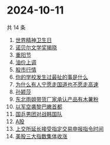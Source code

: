 # 2024-10-11

共 14 条

<!-- BEGIN -->
<!-- 最后更新时间 Fri Oct 11 2024 23:14:33 GMT+0800 (China Standard Time) -->

1. [世界精神卫生日](https://www.zhihu.com/search?q=%E4%B8%96%E7%95%8C%E7%B2%BE%E7%A5%9E%E5%8D%AB%E7%94%9F%E6%97%A5)
1. [诺贝尔文学奖揭晓](https://www.zhihu.com/search?q=%E8%AF%BA%E8%B4%9D%E5%B0%94%E6%96%87%E5%AD%A6%E5%A5%96%E6%8F%AD%E6%99%93)
1. [重阳节](https://www.zhihu.com/search?q=%E9%87%8D%E9%98%B3%E8%8A%82)
1. [油价上调](https://www.zhihu.com/search?q=%E6%B2%B9%E4%BB%B7%E4%B8%8A%E8%B0%83)
1. [股市行情](https://www.zhihu.com/search?q=%E8%82%A1%E5%B8%82%E8%A1%8C%E6%83%85)
1. [你的学校发生过最扯的事是什么](https://www.zhihu.com/search?q=%E4%BD%A0%E7%9A%84%E5%AD%A6%E6%A0%A1%E5%8F%91%E7%94%9F%E8%BF%87%E6%9C%80%E6%89%AF%E7%9A%84%E4%BA%8B%E6%98%AF%E4%BB%80%E4%B9%88)
1. [为什么有人宁愿走国道也不愿走高速](https://www.zhihu.com/search?q=%E4%B8%BA%E4%BB%80%E4%B9%88%E6%9C%89%E4%BA%BA%E5%AE%81%E6%84%BF%E8%B5%B0%E5%9B%BD%E9%81%93%E4%B9%9F%E4%B8%8D%E6%84%BF%E8%B5%B0%E9%AB%98%E9%80%9F%20)
1. [孙颖莎](https://www.zhihu.com/search?q=%E5%AD%99%E9%A2%96%E8%8E%8E)
1. [东北雨姐带货厂家承认产品有木薯粉](https://www.zhihu.com/search?q=%E4%B8%9C%E5%8C%97%E9%9B%A8%E5%A7%90%E5%B8%A6%E8%B4%A7%E5%8E%82%E5%AE%B6%E6%89%BF%E8%AE%A4%E4%BA%A7%E5%93%81%E6%9C%89%E6%9C%A8%E8%96%AF%E7%B2%89)
1. [以军空袭黎巴嫩首都](https://www.zhihu.com/search?q=%E4%BB%A5%E5%86%9B%E7%A9%BA%E8%A2%AD%E9%BB%8E%E5%B7%B4%E5%AB%A9%E9%A6%96%E9%83%BD)
1. [国乒男团对战韩国队](https://www.zhihu.com/search?q=%E5%9B%BD%E4%B9%92%E7%94%B7%E5%9B%A2%E5%AF%B9%E6%88%98%E9%9F%A9%E5%9B%BD%E9%98%9F)
1. [A股](https://www.zhihu.com/search?q=A%E8%82%A1)
1. [上交所延长接受指定交易申报指令时间](https://www.zhihu.com/search?q=%E4%B8%8A%E4%BA%A4%E6%89%80%E5%BB%B6%E9%95%BF%E6%8E%A5%E5%8F%97%E6%8C%87%E5%AE%9A%E4%BA%A4%E6%98%93%E7%94%B3%E6%8A%A5%E6%8C%87%E4%BB%A4%E6%97%B6%E9%97%B4)
1. [美股三大指数集体收涨](https://www.zhihu.com/search?q=%E7%BE%8E%E8%82%A1%E4%B8%89%E5%A4%A7%E6%8C%87%E6%95%B0%E9%9B%86%E4%BD%93%E6%94%B6%E6%B6%A8)

<!-- END -->
